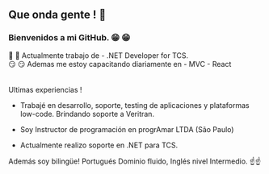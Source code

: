 
## Que onda gente !  :wave:
### Bienvenidos a mi GitHub. :grin: :grin:
 :eyes: :eyes: Actualmente trabajo de - .NET  Developer for TCS.
<br>
:smirk: :smirk: Ademas me estoy capacitando diariamente en - MVC - React
<br>
<br>
<br>
Ultimas experiencias !

- Trabajé en desarrollo, soporte, testing de aplicaciones y plataformas low-code. Brindando soporte a Veritran.

- Soy Instructor de programación en progrAmar LTDA (São Paulo)

- Actualmente realizo soporte en .NET para TCS.

Además soy bilingüe! Portugués Dominio fluido,  Inglés nivel Intermedio.
:point_up::point_up:





